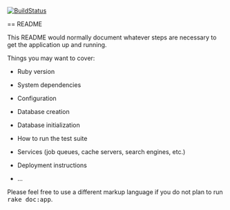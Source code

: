 [![BuildStatus](http://img.shields.io/travis/callumanderson/com-callum-anderson/develop.svg?style=flat)](https://travis-ci.org/callumanderson/com-callum-anderson)

== README

This README would normally document whatever steps are necessary to get the
application up and running.

Things you may want to cover:

* Ruby version

* System dependencies

* Configuration

* Database creation

* Database initialization

* How to run the test suite

* Services (job queues, cache servers, search engines, etc.)

* Deployment instructions

* ...


Please feel free to use a different markup language if you do not plan to run
<tt>rake doc:app</tt>.
